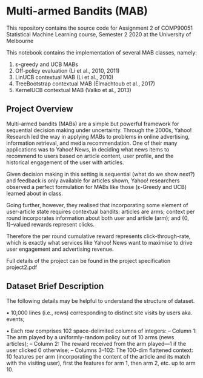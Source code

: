 # Multi-armed Bandits (MAB)


This repository contains the source code for Assignment 2 of COMP90051 Statistical Machine Learning course, Semester 2 2020 at the University of Melbourne

This notebook contains the implementation of several MAB classes, namely:

1. ε-greedy and UCB MABs
2. Off-policy evaluation (Li et al., 2010, 2011)
3. LinUCB contextual MAB (Li et al., 2010)
4. TreeBootstrap contextual MAB (Elmachtoub et al., 2017)
5. KernelUCB contextual MAB (Valko et al., 2013)

## Project Overview

Multi-armed bandits (MABs) are a simple but powerful framework for sequential decision making under uncertainty. Through the 2000s, Yahoo! Research led the way in applying MABs to problems in online advertising, information retrieval, and media recommendation. One of their many applications was to Yahoo! News, in deciding what news items to recommend to users based on article content, user profile, and the historical engagement of the user with articles.

Given decision making in this setting is sequential (what do we show next?) and feedback is only available for articles shown, Yahoo! researchers observed a perfect formulation for MABs like those (ε-Greedy and UCB) learned about in class.

Going further, however, they realised that incorporating some element of user-article state requires contextual bandits: articles are arms; context per round incorporates information about both user and article (arm); and {0, 1}-valued rewards represent clicks.

Therefore the per round cumulative reward represents click-through-rate, which is exactly what services like Yahoo! News want to maximise to drive user engagement and advertising revenue.

Full details of the project can be found in the project specification project2.pdf 

## Dataset Brief Description

The following details may be helpful to understand the structure of dataset.

• 10,000 lines (i.e., rows) corresponding to distinct site visits by users aka. events; 

• Each row comprises 102 space-delimited columns of integers: 
– Column 1: The arm played by a uniformly-random policy out of 10 arms (news articles); 
– Column 2: The reward received from the arm played—1 if the user clicked 0 otherwise;
– Columns 3–102: The 100-dim flattened context: 10 features per arm (incorporating the content of the article and its match with the visiting user), first the features for arm 1, then arm 2, etc. up to arm 10.
